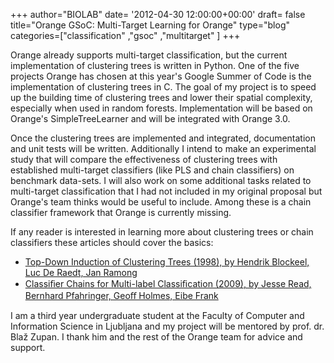 +++
author="BIOLAB"
date= '2012-04-30 12:00:00+00:00'
draft= false
title="Orange GSoC: Multi-Target Learning for Orange"
type="blog"
categories=["classification" ,"gsoc" ,"multitarget" ]
+++

Orange already supports multi-target classification, but the current implementation of clustering trees is written in Python. One of the five projects Orange has chosen at this year's Google Summer of Code is the implementation of clustering trees in C. The goal of my project is to speed up the building time of clustering trees and lower their spatial complexity, especially when used in random forests. Implementation will be based on Orange's SimpleTreeLearner and will be integrated with Orange 3.0.

Once the clustering trees are implemented and integrated, documentation and unit tests will be written. Additionally I intend to make an experimental study that will compare the effectiveness of clustering trees with established multi-target classifiers (like PLS and chain classifiers) on benchmark data-sets. I will also work on some additional tasks related to multi-target classification that I had not included in my original proposal but Orange's team thinks would be useful to include. Among these is a chain classifier framework that Orange is currently missing.

If any reader is interested in learning more about clustering trees or chain classifiers these articles should cover the basics:  

* [Top-Down Induction of Clustering Trees (1998), by Hendrik Blockeel, Luc De Raedt, Jan Ramong](http://citeseerx.ist.psu.edu/viewdoc/summary?doi=10.1.1.50.3353)
* [Classiﬁer Chains for Multi-label Classiﬁcation (2009), by Jesse Read, Bernhard Pfahringer, Geoﬀ Holmes, Eibe Frank](http://www.cs.waikato.ac.nz/~eibe/pubs/chains.pdf)

I am a third year undergraduate student at the Faculty of Computer and Information Science in Ljubljana and my project will be mentored by prof. dr. Blaž Zupan. I thank him and the rest of the Orange team for advice and support.

